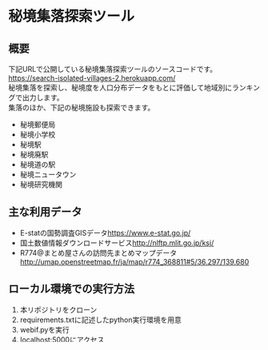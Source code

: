 # 秘境集落探索ツール

## 概要
下記URLで公開している秘境集落探索ツールのソースコードです。  
<https://search-isolated-villages-2.herokuapp.com/>  
秘境集落を探索し、秘境度を人口分布データをもとに評価して地域別にランキングで出力します。  
集落のほか、下記の秘境施設も探索できます。
* 秘境郵便局
* 秘境小学校
* 秘境駅
* 秘境廃駅
* 秘境道の駅
* 秘境ニュータウン
* 秘境研究機関

## 主な利用データ
* E-statの国勢調査GISデータ<https://www.e-stat.go.jp/>
* 国土数値情報ダウンロードサービス<http://nlftp.mlit.go.jp/ksj/>
* R774@まとめ屋さんの訪問先まとめマップデータ<http://umap.openstreetmap.fr/ja/map/r774_368811#5/36.297/139.680>

## ローカル環境での実行方法
1. 本リポジトリをクローン
2. requirements.txtに記述したpython実行環境を用意
3. webif.pyを実行
4. localhost:5000にアクセス

## データの整備方法
本リポジトリはローカル環境で実行可能なよう整備されたデータが既に用意されているが、データを1から整備するには次の手順で行う。  
### 1. 生データの用意
* 郵便局データの用意
  1. 国土数値情報ダウンロードサービス<http://nlftp.mlit.go.jp/ksj/>より、郵便局を選択
  2. 全国を選択してダウンロード
  3. ダウンロードしたファイルを`raw_data/post_office_shp`ディレクトリに格納
* 小学校データの用意
  1. 国土数値情報ダウンロードサービス<http://nlftp.mlit.go.jp/ksj/>より、学校を選択
  2. 全国を選択してダウンロード
  3. ダウンロードしたファイルを`raw_data/elementary_school_shp`ディレクトリに格納
* 駅データの用意
  1. 国土数値情報ダウンロードサービス<http://nlftp.mlit.go.jp/ksj/>より、鉄道を選択
  2. 全国を選択してダウンロード
  3. ダウンロードしたファイルを`raw_data/station_shp`ディレクトリに格納  
* 廃駅データの用意
  1. 国土数値情報ダウンロードサービス<http://nlftp.mlit.go.jp/ksj/>より、鉄道時系列を選択
  2. 全国を選択してダウンロード
  3. ダウンロードしたファイルを`raw_data/abandoned_station_shp`ディレクトリに格納  
* 道の駅データの用意
  1. 国土数値情報ダウンロードサービス<http://nlftp.mlit.go.jp/ksj/>より、道の駅を選択
  2. 全国を選択してダウンロード
  3. ダウンロードしたファイルを`raw_data/michinoeki_shp`ディレクトリに格納
* ニュータウンデータの用意
  1. 国土数値情報ダウンロードサービス<http://nlftp.mlit.go.jp/ksj/>より、ニュータウンを選択
  2. 全て選択してダウンロード
  3. ダウンロードしたファイルを`raw_data/new_town_shp`ディレクトリに格納
* 研究機関データの用意
  1. 国土数値情報ダウンロードサービス<http://nlftp.mlit.go.jp/ksj/>より、研究機関を選択
  2. 全国を選択してダウンロード
  3. ダウンロードしたファイルを`raw_data/research_institute_shp`ディレクトリに格納
* R774@まとめ屋さんの訪問先まとめマップデータの用意
  1. <http://umap.openstreetmap.fr/ja/map/r774_368811#5/36.297/139.680>にアクセス
  2. 画面左のメニューより「サイトへのマップ埋め込みと共有」を洗濯
  3. geojson形式でデータをダウンロードし、`raw_data/r774_geojson`ディレクトリに格納

※その他に必要なメッシュ人口データ・メッシュ境界データ・小地域データは次の工程で自動的にダウンロードされる

### 2. データ生成
make_input.batを実行する  
※4,5時間くらいかかる  
※pypy実行環境が必要  
※inputディレクトリ下にcsvファイルが生成されていればOK


## 参考：メッシュ境界データ、人口データ、小地域データについて
* メッシュ境界データ
  * E-statホームページ（<https://www.e-stat.go.jp/>）の「統計GIS」→統計データダウンロード→境界データ→5次メッシュ→世界測地系緯度経度・Shape形式
* メッシュ人口データ
  * E-statホームページ（<https://www.e-stat.go.jp/>）の「統計GIS」→統計データダウンロード→統計データ→国勢調査→2015年→5次メッシュ→人口等基本集計に関する事項
* 小地域データ
  * E-statホームページ（<https://www.e-stat.go.jp/>）の「統計GIS」→統計データダウンロード→境界データ→小地域→国勢調査→2015年→小地域→世界測地系緯度経度・Shape形式


## 参考：pypyの環境構築例（Windowsの場合）
要するに公式<http://pypy.org/download.html>からダウンロードし、解凍したものを好きな場所に置き、Pathを通せばいい  
参考：<https://stackoverflow.com/questions/9893317/how-to-use-pypy-on-windows>  
32bit版でよい  
インストールしたのはpypy3なので、実行するには以下のようにする  
`pypy3 [pythonファイル名]`  
pypy3へのpipのインストール  
	`pypy3 -m ensurepip`  
	参考：<http://doc.pypy.org/en/latest/install.html>  
pipを用いたpypyへのtqdmのインストール  
	`pypy3 -m pip install tqdm`  
	参考：<https://gist.github.com/tos-kamiya/9ba8f26885fb459b704b>  
	

